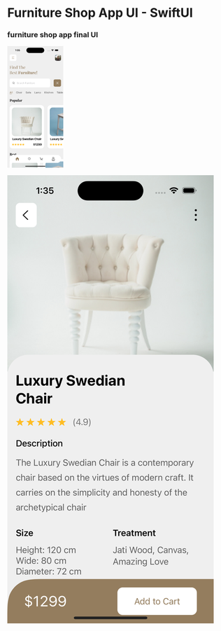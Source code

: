 # Furniture Shop App UI - SwiftUI


### furniture shop app final UI



<img src="screenshot1.png" width="128"/>

![Product Details Screenshot](/screenshot2.png)
